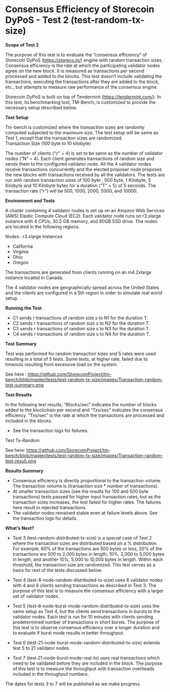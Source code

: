 # Consensus Efficiency of Storecoin DyPoS - Test 2 (test-random-tx-size)

**Scope of Test 2**

The purpose of this test is to evaluate the “consensus efficiency” of Storecoin DyPoS (https://storeco.in/) engine with random transaction sizes. Consensus efficiency is the rate at which the participating validator nodes agree on the new block. It is measured as transactions per second processed and added to the blocks. This test doesn’t include validating the transactions, executing the transactions after they are added to the block, etc., but attempts to measure raw performance of the consensus engine.
 
Storecoin DyPoS is built on top of Tendermint (https://tendermint.com/). In this test, its benchmarking tool, TM-Bench, is customized to provide the necessary setup described below.

**Test Setup**
 
 
Tm-bench is customized where the transaction sizes are randomly computed subjected to the maximum size. The test setup will be same as Test 1, except that the transaction sizes are randomized.  
Transaction Size (100 byte to 10 kilobyte)
 
 The number of clients (“c” = 4) is set to be same as the number of validator nodes (“N” = 4). Each client generates transactions of random size and sends them to the configured validator node. All the 4 validator nodes receive transactions concurrently and the elected proposer node proposes the new blocks with transactions received by all the validators.  The tests are run with random transaction sizes of 100 byte , 500 byte, 1 Kilobyte, 5 Kilobyte and 10 Kilobyte bytes for a duration (“T” = 5) of 5 seconds. The transaction rate ("r") will be 500, 1000, 2000, 5000, and 10000.

**Environment and Tools**
 
A cluster containing 4 validator nodes is set up on an Amazon Web Services (AWS) Elastic Compute Cloud (EC2). Each validator node runs on r3.xlarge instance with 4 CPUs, 30.5 GB memory, and 80GB SSD drive. The nodes are located in the following regions.
 
Nodes :  r3.xlarge instances
- California 
- Virginia
- Ohio  
- Oregon 

The transactions are generated from clients running on an m4.2xlarge instance located in Canada.
 
The 4 validator nodes are geographically spread across the United States and the clients are configured in a 5th region in order to simulate real world setup.

**Running the Test**

- C1 sends r transactions of random size s to N1 for the duration T. 
- C2 sends r transactions of random size s to N2 for the duration T. 
- C3 sends r transactions of random size s to N3 for the duration T. 
- C4 sends r transactions of random size s to N4 for the duration T.

**Test Summary**

Test was performed for random transaction sizes and 5 rates were used resulting in a total of 5 tests. Some tests, at higher rate, failed due to timeouts resulting from excessive load on the system.

See here : https://github.com/StorecoinProject/tm-bench/blob/master/tests/test-random-tx-size/images/Transaction-random-test-summary.png

**Test Results**

In the following test results, “Blocks/sec” indicates the number of blocks added to the blockchain per second and “Txs/sec” indicates the consensus efficiency. “Txs/sec” is the rate at which the transactions are processed and included in the blocks. 

* See the transaction logs for failures.

Test Tx-Random

See here: https://github.com/StorecoinProject/tm-bench/blob/master/tests/test-random-tx-size/images/Transaction-random-test-result.png

**Results Summary**

- Consensus efficiency is directly proportional to the transaction volume. The transaction volume is (transaction size * number of         transactions). 
- At smaller transaction sizes (see the results for 100 and 500 byte transactions) tests passed for higher input transaction rates, but   as the transaction sizes increases, the test failed for higher rates. The failures here result in rejected transactions.
- The validator nodes remained stable even at failure levels above. See the transaction logs for details.

**What’s Next?**

- Test 3 (test-random-distributed-tx-size) is a special case of Test 2 where the transaction sizes are distributed based on a %           distribution. For example, 60% of the transactions are 500 bytes or less, 20% of the transactions are 500 to 2,000 bytes in length,     10%, 2,000 to 5,000 bytes in length, and another 10%, 5,000 to 10,000 bytes in length. Within each threshold, the transaction size are   randomized. This test serves as a basis for rest of the tests discussed below.

- Test 4 (test-8-node-random-distributed-tx-size) uses 8 validator nodes with 4 and 8 clients sending transactions as described in Test 3. The purpose of this test is to measure the consensus efficiency with a larger set of validator nodes.
- Test 5 (test-8-node-burst-mode-random-distributed-tx-size) uses the same setup as Test 4, but the clients send transactions in bursts to the validator nodes. Each test is run for 10 minutes with clients sending predetermined number of transactions in short bursts. The purpose of this test is to observe consensus efficiency over a longer duration and to evaluate if burst mode results in better throughput.
- Test 6 (test-21-node-burst-mode-random-distributed-tx-size) extends test 5 to 21 validator nodes.
- Test 7 (test-21-node-burst-mode-real-tx) uses real transactions which need to be validated before they are included in the block. The purpose of this test is to measure the throughput with transaction overheads included in the throughput numbers.

The dates for tests 3 to 7 will be published as we make progress.

